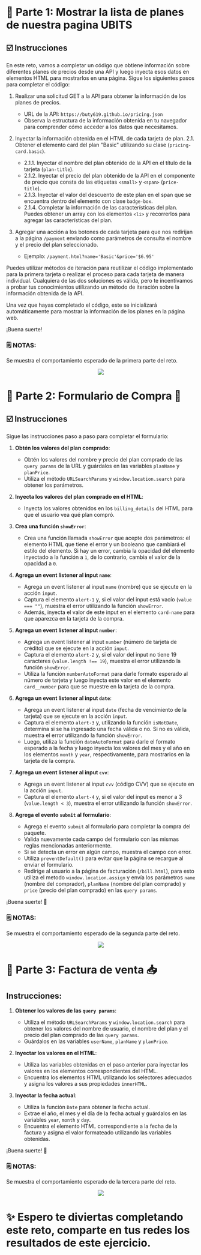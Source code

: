 # 🚀 Parte 1: Mostrar la lista de planes de nuestra pagina UBITS

## ☑️ Instrucciones

En este reto, vamos a completar un código que obtiene información sobre diferentes planes de precios desde una API y luego inyecta esos datos en elementos HTML para mostrarlos en una página. Sigue los siguientes pasos para completar el código:

1. Realizar una solicitud GET a la API para obtener la información de los planes de precios.

   - URL de la API: `https://buty619.github.io/pricing.json`
   - Observa la estructura de la información obtenida en tu navegador para comprender cómo acceder a los datos que necesitamos.

2. Inyectar la información obtenida en el HTML de cada tarjeta de plan.
   2.1. Obtener el elemento card del plan "Basic" utilizando su clase (`pricing-card.basic`).
      - 2.1.1. Inyectar el nombre del plan obtenido de la API en el título de la tarjeta (`plan-title`).
      - 2.1.2. Inyectar el precio del plan obtenido de la API en el componente de precio que consta de las etiquetas `<small>` y `<span>` (`price-title`).
      - 2.1.3. Inyectar el valor del descuento de este plan en el span que se encuentra dentro del elemento con clase `badge-box`.
      - 2.1.4. Completar la información de las características del plan. Puedes obtener un array con los elementos `<li>` y recorrerlos para agregar las características del plan.

3. Agregar una acción a los botones de cada tarjeta para que nos redirijan a la página `/payment` enviando como parámetros de consulta el nombre y el precio del plan seleccionado.
   - Ejemplo: `/payment.html?name='Basic'&price='$6.95'`

Puedes utilizar métodos de iteración para reutilizar el código implementado para la primera tarjeta o realizar el proceso para cada tarjeta de manera individual. Cualquiera de las dos soluciones es válida, pero te incentivamos a probar tus conocimientos utilizando un método de iteración sobre la información obtenida de la API.

Una vez que hayas completado el código, este se inicializará automáticamente para mostrar la información de los planes en la página web.

¡Buena suerte!

### 🗒 NOTAS:

Se muestra el comportamiento esperado de la primera parte del reto.

<p align="center">
  <img src="../img/R1.gif"/>
</p>

# 🚀 Parte 2: Formulario de Compra 🛒

## ☑️ Instrucciones

Sigue las instrucciones paso a paso para completar el formulario:

1. **Obtén los valores del plan comprado**:

   - Obtén los valores del nombre y precio del plan comprado de las `query params` de la URL y guárdalos en las variables `planName` y `planPrice`.
   - Utiliza el método `URLSearchParams` y `window.location.search` para obtener los parámetros.

2. **Inyecta los valores del plan comprado en el HTML**:

   - Inyecta los valores obtenidos en los `billing_details` del HTML para que el usuario vea qué plan compró.

3. **Crea una función `showError`**:

   - Crea una función llamada `showError` que acepte dos parámetros: el elemento HTML que tiene el error y un booleano que cambiará el estilo del elemento. Si hay un error, cambia la opacidad del elemento inyectado a la función a `1`, de lo contrario, cambia el valor de la opacidad a `0`.

4. **Agrega un event listener al input `name`**:

   - Agrega un event listener al input `name` (nombre) que se ejecute en la acción `input`.
   - Captura el elemento `alert-1` y, si el valor del input está vacío (`value === ""`), muestra el error utilizando la función `showError`.
   - Además, inyecta el valor de este input en el elemento `card-name` para que aparezca en la tarjeta de la compra.

5. **Agrega un event listener al input `number`**:

   - Agrega un event listener al input `number` (número de tarjeta de crédito) que se ejecute en la acción `input`.
   - Captura el elemento `alert-2` y, si el valor del input no tiene 19 caracteres (`value.length !== 19`), muestra el error utilizando la función `showError`.
   - Utiliza la función `numberAutoFormat` para darle formato esperado al número de tarjeta y luego inyecta este valor en el elemento `card__number` para que se muestre en la tarjeta de la compra.

6. **Agrega un event listener al input `date`**:

   - Agrega un event listener al input `date` (fecha de vencimiento de la tarjeta) que se ejecute en la acción `input`.
   - Captura el elemento `alert-3` y, utilizando la función `isNotDate`, determina si se ha ingresado una fecha válida o no. Si no es válida, muestra el error utilizando la función `showError`.
   - Luego, utiliza la función `dateAutoFormat` para darle el formato esperado a la fecha y luego inyecta los valores del mes y el año en los elementos `month` y `year`, respectivamente, para mostrarlos en la tarjeta de la compra.

7. **Agrega un event listener al input `cvv`**:

   - Agrega un event listener al input `cvv` (código CVV) que se ejecute en la acción `input`.
   - Captura el elemento `alert-4` y, si el valor del input es menor a 3 (`value.length < 3`), muestra el error utilizando la función `showError`.

8. **Agrega el evento `submit` al formulario**:
   - Agrega el evento `submit` al formulario para completar la compra del paquete.
   - Valida nuevamente cada campo del formulario con las mismas reglas mencionadas anteriormente.
   - Si se detecta un error en algún campo, muestra el campo con error.
   - Utiliza `preventDefault()` para evitar que la página se recargue al enviar el formulario.
   - Redirige al usuario a la página de facturación (`/bill.html`), para esto utiliza el metodo `window.location.assign` y envía los parámetros `name` (nombre del comprador), `planName` (nombre del plan comprado) y `price` (precio del plan comprado) en las `query params`.

¡Buena suerte! 🚀

### 🗒 NOTAS:

Se muestra el comportamiento esperado de la segunda parte del reto.

<p align="center">
  <img src="../img/R2.gif"/>
</p>

# 🚀 Parte 3: Factura de venta 📥

## Instrucciones:

1. **Obtener los valores de las `query params`**:

   - Utiliza el método `URLSearchParams` y `window.location.search` para obtener los valores del nombre de usuario, el nombre del plan y el precio del plan comprado de las `query params`.
   - Guárdalos en las variables `userName`, `planName` y `planPrice`.

2. **Inyectar los valores en el HTML**:

   - Utiliza las variables obtenidas en el paso anterior para inyectar los valores en los elementos correspondientes del HTML.
   - Encuentra los elementos HTML utilizando los selectores adecuados y asigna los valores a sus propiedades `innerHTML`.

3. **Inyectar la fecha actual**:
   - Utiliza la función `Date` para obtener la fecha actual.
   - Extrae el año, el mes y el día de la fecha actual y guárdalos en las variables `year`, `month` y `day`.
   - Encuentra el elemento HTML correspondiente a la fecha de la factura y asigna el valor formateado utilizando las variables obtenidas.

¡Buena suerte! 🚀

### 🗒 NOTAS:

Se muestra el comportamiento esperado de la tercera parte del reto.

<p align="center">
  <img src="../img/R3.png"/>
</p>

# ✨ Espero te diviertas completando este reto, comparte en tus redes los resultados de este ejercicio.
